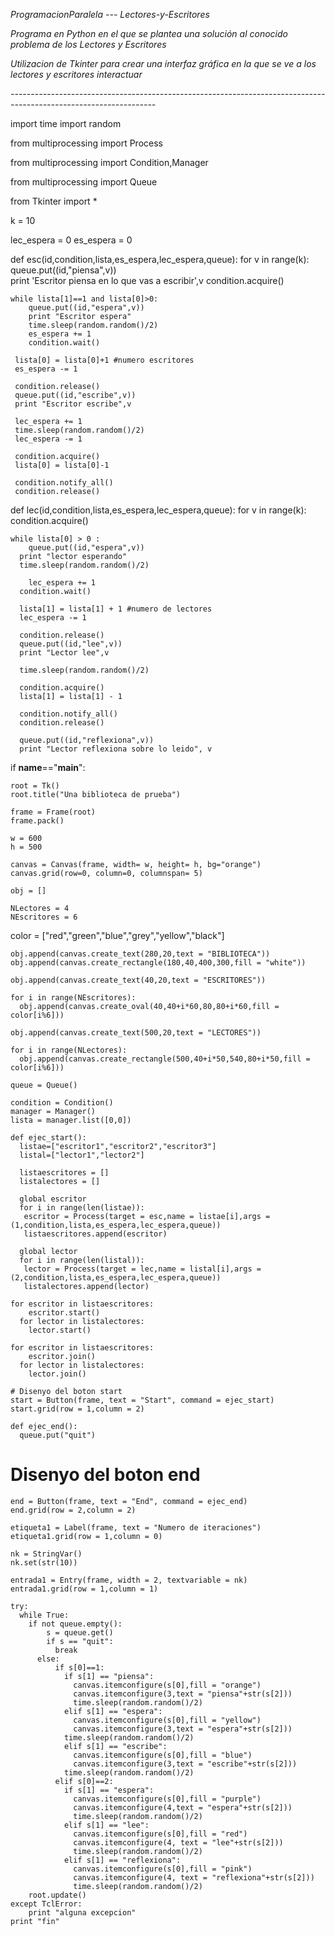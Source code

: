 *ProgramacionParalela --- Lectores-y-Escritores*

*Programa en Python en el que se plantea una solución al conocido problema de los Lectores y Escritores*

*Utilizacion de Tkinter para crear una interfaz gráfica en la que se ve a los lectores y escritores interactuar*

*------------------------------------------------------------------------------------------------------------------*

import time
import random 

from multiprocessing import Process

from multiprocessing import Condition,Manager 

from multiprocessing import Queue

from Tkinter import *

k = 10

lec_espera = 0
es_espera = 0

def esc(id,condition,lista,es_espera,lec_espera,queue):
 for v in range(k):
     queue.put((id,"piensa",v))		
     print 'Escritor piensa en lo que vas a escribir',v
     condition.acquire()
  
    while lista[1]==1 and lista[0]>0:
	    queue.put((id,"espera",v))
	    print "Escritor espera"
	    time.sleep(random.random()/2)
	    es_espera += 1
	    condition.wait()
	    
     lista[0] = lista[0]+1 #numero escritores
     es_espera -= 1
    
     condition.release()	
     queue.put((id,"escribe",v))					
     print "Escritor escribe",v
      
     lec_espera += 1    
     time.sleep(random.random()/2)
     lec_espera -= 1
      
     condition.acquire()
     lista[0] = lista[0]-1
     
     condition.notify_all()
     condition.release() 	 	
     
def lec(id,condition,lista,es_espera,lec_espera,queue):
  for v in range(k):
    condition.acquire()
    
    while lista[0] > 0 :
	    queue.put((id,"espera",v))
      print "lector esperando"
      time.sleep(random.random()/2)
	    
	    lec_espera += 1	
      condition.wait()
      
      lista[1] = lista[1] + 1 #numero de lectores
      lec_espera -= 1
      
      condition.release()
      queue.put((id,"lee",v))	                 
      print "Lector lee",v 
     
      time.sleep(random.random()/2)
        
      condition.acquire()
      lista[1] = lista[1] - 1
      
      condition.notify_all()
      condition.release()
      
      queue.put((id,"reflexiona",v))	
      print "Lector reflexiona sobre lo leido", v

if __name__=="__main__":
	
	root = Tk()
	root.title("Una biblioteca de prueba")	
	
	frame = Frame(root)
	frame.pack()
	
	w = 600
	h = 500

	canvas = Canvas(frame, width= w, height= h, bg="orange")
	canvas.grid(row=0, column=0, columnspan= 5)
	
	obj = []
	
	NLectores = 4
	NEscritores = 6
  color = ["red","green","blue","grey","yellow","black"]
	
	obj.append(canvas.create_text(280,20,text = "BIBLIOTECA"))
	obj.append(canvas.create_rectangle(180,40,400,300,fill = "white"))
	
	obj.append(canvas.create_text(40,20,text = "ESCRITORES"))
	
	for i in range(NEscritores):
	  obj.append(canvas.create_oval(40,40+i*60,80,80+i*60,fill = color[i%6]))

	obj.append(canvas.create_text(500,20,text = "LECTORES"))

	for i in range(NLectores):
	  obj.append(canvas.create_rectangle(500,40+i*50,540,80+i*50,fill = color[i%6])) 	
			
	queue = Queue()

	condition = Condition()
	manager = Manager()
	lista = manager.list([0,0])

	def ejec_start():	
	  listae=["escritor1","escritor2","escritor3"]
	  listal=["lector1","lector2"]
 
	  listaescritores = [] 
	  listalectores = []
 	
	  global escritor
	  for i in range(len(listae)):
	   escritor = Process(target = esc,name = listae[i],args = (1,condition,lista,es_espera,lec_espera,queue))	
	   listaescritores.append(escritor)
	
	  global lector
	  for i in range(len(listal)):
	   lector = Process(target = lec,name = listal[i],args = (2,condition,lista,es_espera,lec_espera,queue))		
	   listalectores.append(lector)                                      
	   
  	for escritor in listaescritores:
	    escritor.start()
	  for lector in listalectores:
	    lector.start() 
	  
    for escritor in listaescritores:
	    escritor.join()
	  for lector in listalectores:
	    lector.join()
	
	# Disenyo del boton start    
	start = Button(frame, text = "Start", command = ejec_start)
	start.grid(row = 1,column = 2)

	def ejec_end():
	  queue.put("quit")

  # Disenyo del boton end
	end = Button(frame, text = "End", command = ejec_end)
	end.grid(row = 2,column = 2)
	
	etiqueta1 = Label(frame, text = "Numero de iteraciones")
	etiqueta1.grid(row = 1,column = 0)
	
	nk = StringVar()
	nk.set(str(10))
        
	entrada1 = Entry(frame, width = 2, textvariable = nk)
	entrada1.grid(row = 1,column = 1) 
	
	try:
	  while True:
	    if not queue.empty():
		    s = queue.get()
		    if s == "quit":
		      break
	      else:
		      if s[0]==1:
		        if s[1] == "piensa":
		          canvas.itemconfigure(s[0],fill = "orange")
		          canvas.itemconfigure(3,text = "piensa"+str(s[2]))
		          time.sleep(random.random()/2)	
		        elif s[1] == "espera":
    		      canvas.itemconfigure(s[0],fill = "yellow")
		          canvas.itemconfigure(3,text = "espera"+str(s[2]))
	            time.sleep(random.random()/2)
		        elif s[1] == "escribe":
		          canvas.itemconfigure(s[0],fill = "blue")
		          canvas.itemconfigure(3,text = "escribe"+str(s[2]))
	            time.sleep(random.random()/2)	
		      elif s[0]==2:
		        if s[1] == "espera":
		          canvas.itemconfigure(s[0],fill = "purple")
		          canvas.itemconfigure(4,text = "espera"+str(s[2]))
		          time.sleep(random.random()/2)	 
		        elif s[1] == "lee":
		          canvas.itemconfigure(s[0],fill = "red")
		          canvas.itemconfigure(4, text = "lee"+str(s[2]))
		          time.sleep(random.random()/2)				
		        elif s[1] == "reflexiona":	
		          canvas.itemconfigure(s[0],fill = "pink")
		          canvas.itemconfigure(4, text = "reflexiona"+str(s[2]))
		          time.sleep(random.random()/2)
	    root.update()
	except TclError:
		print "alguna excepcion"
	print "fin"
